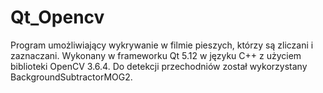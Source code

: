 # Qt_Opencv
Program umożliwiający wykrywanie w filmie pieszych, którzy są zliczani i zaznaczani. 
Wykonany w frameworku Qt 5.12 w języku C++ z użyciem biblioteki OpenCV 3.6.4.
Do detekcji przechodniów został wykorzystany BackgroundSubtractorMOG2.

